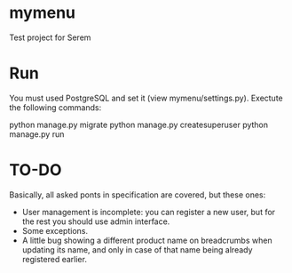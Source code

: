 # mymenu
Test project for Serem

# Run
You must used PostgreSQL and set it (view mymenu/settings.py).
Exectute the following commands:

python manage.py migrate
python manage.py createsuperuser
python manage.py run

# TO-DO
Basically, all asked ponts in specification are covered, but these ones:

- User management is incomplete: you can register a new user, but for the rest you should use admin interface.
- Some exceptions.
- A little bug showing a different product name on breadcrumbs when updating its name, and only in case of that name being already registered earlier.
